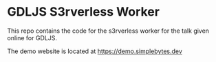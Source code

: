 # GDLJS S3rverless Worker

This repo contains the code for the s3rverless worker for the talk given
online for GDLJS.

The demo website is located at https://demo.simplebytes.dev
